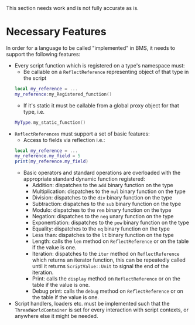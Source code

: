 <div class="warning">
    This section needs work and is not fully accurate as is.
</div>

# Necessary Features

In order for a language to be called "implemented" in BMS, it needs to support the following features:

- Every script function which is registered on a type's namespace must:
    - Be callable on a `ReflectReference` representing object of that type in the script
    ```lua
    local my_reference = ...
    my_reference:my_Registered_function()
    ```
    - If it's static it must be callable from a global proxy object for that type, i.e.
    ```lua
    MyType.my_static_function()
    ```
- `ReflectReferences` must support a set of basic features:
    - Access to fields via reflection i.e.:
    ```lua
    local my_reference = ...
    my_reference.my_field = 5
    print(my_reference.my_field)
    ```
    - Basic operators and standard operations are overloaded with the appropriate standard dynamic function registered:
        - Addition: dispatches to the `add` binary function on the type
        - Multiplication: dispatches to the `mul` binary function on the type
        - Division: dispatches to the `div` binary function on the type
        - Subtraction: dispatches to the `sub` binary function on the type
        - Modulo: dispatches to the `rem` binary function on the type
        - Negation: dispatches to the `neg` unary function on the type
        - Exponentiation: dispatches to the `pow` binary function on the type
        - Equality: dispatches to the `eq` binary function on the type
        - Less than: dispatches to the `lt` binary function on the type
        - Length: calls the `len` method on `ReflectReference` or on the table if the value is one.
        - Iteration: dispatches to the `iter` method on `ReflectReference` which returns an iterator function, this can be repeatedly called until it returns `ScriptValue::Unit` to signal the end of the iteration.
        - Print: calls the `display` method on `ReflectReference` or on the table if the value is one.
        - Debug print: calls the `debug` method on `ReflectReference` or on the table if the value is one.
- Script handlers, loaders etc. must be implemented such that the `ThreadWorldContainer` is set for every interaction with script contexts, or anywhere else it might be needed.
    

